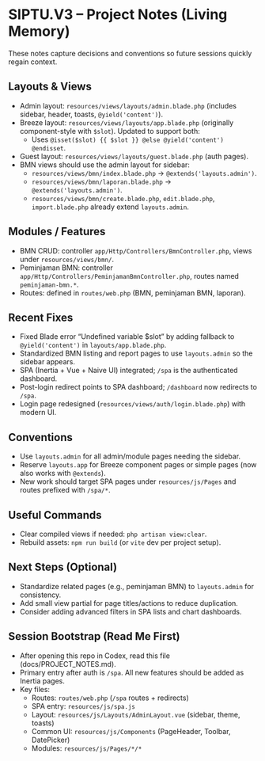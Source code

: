 # SIPTU.V3 – Project Notes (Living Memory)

These notes capture decisions and conventions so future sessions quickly regain context.

## Layouts & Views
- Admin layout: `resources/views/layouts/admin.blade.php` (includes sidebar, header, toasts, `@yield('content')`).
- Breeze layout: `resources/views/layouts/app.blade.php` (originally component-style with `$slot`). Updated to support both:
  - Uses `@isset($slot) {{ $slot }} @else @yield('content') @endisset`.
- Guest layout: `resources/views/layouts/guest.blade.php` (auth pages).
- BMN views should use the admin layout for sidebar:
  - `resources/views/bmn/index.blade.php` → `@extends('layouts.admin')`.
  - `resources/views/bmn/laporan.blade.php` → `@extends('layouts.admin')`.
  - `resources/views/bmn/create.blade.php`, `edit.blade.php`, `import.blade.php` already extend `layouts.admin`.

## Modules / Features
- BMN CRUD: controller `app/Http/Controllers/BmnController.php`, views under `resources/views/bmn/`.
- Peminjaman BMN: controller `app/Http/Controllers/PeminjamanBmnController.php`, routes named `peminjaman-bmn.*`.
- Routes: defined in `routes/web.php` (BMN, peminjaman BMN, laporan).

## Recent Fixes
- Fixed Blade error “Undefined variable $slot” by adding fallback to `@yield('content')` in `layouts/app.blade.php`.
- Standardized BMN listing and report pages to use `layouts.admin` so the sidebar appears.
- SPA (Inertia + Vue + Naive UI) integrated; `/spa` is the authenticated dashboard.
- Post-login redirect points to SPA dashboard; `/dashboard` now redirects to `/spa`.
- Login page redesigned (`resources/views/auth/login.blade.php`) with modern UI.

## Conventions
- Use `layouts.admin` for all admin/module pages needing the sidebar.
- Reserve `layouts.app` for Breeze component pages or simple pages (now also works with `@extends`).
- New work should target SPA pages under `resources/js/Pages` and routes prefixed with `/spa/*`.

## Useful Commands
- Clear compiled views if needed: `php artisan view:clear`.
- Rebuild assets: `npm run build` (or `vite` dev per project setup).

## Next Steps (Optional)
- Standardize related pages (e.g., peminjaman BMN) to `layouts.admin` for consistency.
- Add small view partial for page titles/actions to reduce duplication.
- Consider adding advanced filters in SPA lists and chart dashboards.

## Session Bootstrap (Read Me First)
- After opening this repo in Codex, read this file (docs/PROJECT_NOTES.md).
- Primary entry after auth is `/spa`. All new features should be added as Inertia pages.
- Key files:
  - Routes: `routes/web.php` (`/spa` routes + redirects)
  - SPA entry: `resources/js/spa.js`
  - Layout: `resources/js/Layouts/AdminLayout.vue` (sidebar, theme, toasts)
  - Common UI: `resources/js/Components` (PageHeader, Toolbar, DatePicker)
  - Modules: `resources/js/Pages/*/*`
